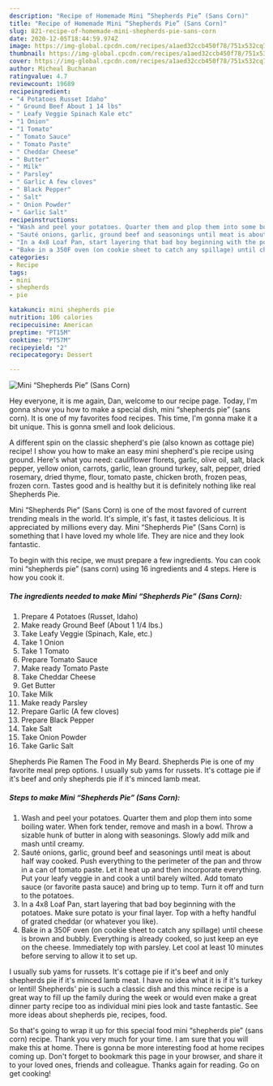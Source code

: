 ```yaml
---
description: "Recipe of Homemade Mini “Shepherds Pie” (Sans Corn)"
title: "Recipe of Homemade Mini “Shepherds Pie” (Sans Corn)"
slug: 821-recipe-of-homemade-mini-shepherds-pie-sans-corn
date: 2020-12-05T18:44:59.974Z
image: https://img-global.cpcdn.com/recipes/a1aed32ccb450f78/751x532cq70/mini-shepherds-pie-sans-corn-recipe-main-photo.jpg
thumbnail: https://img-global.cpcdn.com/recipes/a1aed32ccb450f78/751x532cq70/mini-shepherds-pie-sans-corn-recipe-main-photo.jpg
cover: https://img-global.cpcdn.com/recipes/a1aed32ccb450f78/751x532cq70/mini-shepherds-pie-sans-corn-recipe-main-photo.jpg
author: Micheal Buchanan
ratingvalue: 4.7
reviewcount: 19689
recipeingredient:
- "4 Potatoes Russet Idaho"
- " Ground Beef About 1 14 lbs"
- " Leafy Veggie Spinach Kale etc"
- "1 Onion"
- "1 Tomato"
- " Tomato Sauce"
- " Tomato Paste"
- " Cheddar Cheese"
- " Butter"
- " Milk"
- " Parsley"
- " Garlic A few cloves"
- " Black Pepper"
- " Salt"
- " Onion Powder"
- " Garlic Salt"
recipeinstructions:
- "Wash and peel your potatoes. Quarter them and plop them into some boiling water. When fork tender, remove and mash in a bowl. Throw a sizable hunk of butter in along with seasonings. Slowly add milk and mash until creamy."
- "Sauté onions, garlic, ground beef and seasonings until meat is about half way cooked. Push everything to the perimeter of the pan and throw in a can of tomato paste. Let it heat up and then incorporate everything. Put your leafy veggie in and cook a until barely wilted. Add tomato sauce (or favorite pasta sauce) and bring up to temp. Turn it off and turn to the potatoes."
- "In a 4x8 Loaf Pan, start layering that bad boy beginning with the potatoes. Make sure potato is your final layer. Top with a hefty handful of grated cheddar (or whatever you like)."
- "Bake in a 350F oven (on cookie sheet to catch any spillage) until cheese is brown and bubbly. Everything is already cooked, so just keep an eye on the cheese. Immediately top with parsley. Let cool at least 10 minutes before serving to allow it to set up."
categories:
- Recipe
tags:
- mini
- shepherds
- pie

katakunci: mini shepherds pie 
nutrition: 106 calories
recipecuisine: American
preptime: "PT15M"
cooktime: "PT57M"
recipeyield: "2"
recipecategory: Dessert

---
```



![Mini “Shepherds Pie” (Sans Corn)](https://img-global.cpcdn.com/recipes/a1aed32ccb450f78/751x532cq70/mini-shepherds-pie-sans-corn-recipe-main-photo.jpg)

Hey everyone, it is me again, Dan, welcome to our recipe page. Today, I'm gonna show you how to make a special dish, mini “shepherds pie” (sans corn). It is one of my favorites food recipes. This time, I'm gonna make it a bit unique. This is gonna smell and look delicious.

A different spin on the classic shepherd&#39;s pie (also known as cottage pie) recipe! I show you how to make an easy mini shepherd&#39;s pie recipe using ground. Here&#39;s what you need: cauliflower florets, garlic, olive oil, salt, black pepper, yellow onion, carrots, garlic, lean ground turkey, salt, pepper, dried rosemary, dried thyme, flour, tomato paste, chicken broth, frozen peas, frozen corn. Tastes good and is healthy but it is definitely nothing like real Shepherds Pie.

Mini “Shepherds Pie” (Sans Corn) is one of the most favored of current trending meals in the world. It's simple, it's fast, it tastes delicious. It is appreciated by millions every day. Mini “Shepherds Pie” (Sans Corn) is something that I have loved my whole life. They are nice and they look fantastic.


To begin with this recipe, we must prepare a few ingredients. You can cook mini “shepherds pie” (sans corn) using 16 ingredients and 4 steps. Here is how you cook it.

<!--inarticleads1-->

##### The ingredients needed to make Mini “Shepherds Pie” (Sans Corn):

1. Prepare 4 Potatoes (Russet, Idaho)
1. Make ready  Ground Beef (About 1 1/4 lbs.)
1. Take  Leafy Veggie (Spinach, Kale, etc.)
1. Take 1 Onion
1. Take 1 Tomato
1. Prepare  Tomato Sauce
1. Make ready  Tomato Paste
1. Take  Cheddar Cheese
1. Get  Butter
1. Take  Milk
1. Make ready  Parsley
1. Prepare  Garlic (A few cloves)
1. Prepare  Black Pepper
1. Take  Salt
1. Take  Onion Powder
1. Take  Garlic Salt


Shepherds Pie Ramen The Food in My Beard. Shepherds Pie is one of my favorite meal prep options. I usually sub yams for russets. It&#39;s cottage pie if it&#39;s beef and only shepherds pie if it&#39;s minced lamb meat. 

<!--inarticleads2-->

##### Steps to make Mini “Shepherds Pie” (Sans Corn):

1. Wash and peel your potatoes. Quarter them and plop them into some boiling water. When fork tender, remove and mash in a bowl. Throw a sizable hunk of butter in along with seasonings. Slowly add milk and mash until creamy.
1. Sauté onions, garlic, ground beef and seasonings until meat is about half way cooked. Push everything to the perimeter of the pan and throw in a can of tomato paste. Let it heat up and then incorporate everything. Put your leafy veggie in and cook a until barely wilted. Add tomato sauce (or favorite pasta sauce) and bring up to temp. Turn it off and turn to the potatoes.
1. In a 4x8 Loaf Pan, start layering that bad boy beginning with the potatoes. Make sure potato is your final layer. Top with a hefty handful of grated cheddar (or whatever you like).
1. Bake in a 350F oven (on cookie sheet to catch any spillage) until cheese is brown and bubbly. Everything is already cooked, so just keep an eye on the cheese. Immediately top with parsley. Let cool at least 10 minutes before serving to allow it to set up.


I usually sub yams for russets. It&#39;s cottage pie if it&#39;s beef and only shepherds pie if it&#39;s minced lamb meat. I have no idea what it is if it&#39;s turkey or lentil! Shepherds&#39; pie is such a classic dish and this mince recipe is a great way to fill up the family during the week or would even make a great dinner party recipe too as individual mini pies look and taste fantastic. See more ideas about shepherds pie, recipes, food. 

So that's going to wrap it up for this special food mini “shepherds pie” (sans corn) recipe. Thank you very much for your time. I am sure that you will make this at home. There is gonna be more interesting food at home recipes coming up. Don't forget to bookmark this page in your browser, and share it to your loved ones, friends and colleague. Thanks again for reading. Go on get cooking!
